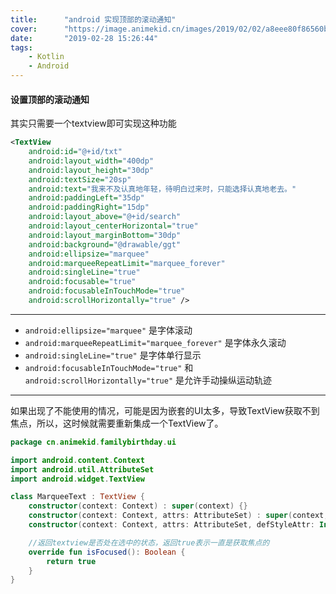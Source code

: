 ```yaml
---
title:      "android 实现顶部的滚动通知"
cover:      "https://image.animekid.cn/images/2019/02/02/a8eee80f86560bfbd193a420b0814267.md.png"
date:       "2019-02-28 15:26:44"
tags:
    - Kotlin
    - Android
---
```


#### 设置顶部的滚动通知  
其实只需要一个textview即可实现这种功能  
```xml
<TextView
    android:id="@+id/txt"
    android:layout_width="400dp"
    android:layout_height="30dp"
    android:textSize="20sp"
    android:text="我来不及认真地年轻，待明白过来时，只能选择认真地老去。"
    android:paddingLeft="35dp"
    android:paddingRight="15dp"
    android:layout_above="@+id/search"
    android:layout_centerHorizontal="true"
    android:layout_marginBottom="30dp"
    android:background="@drawable/ggt"
    android:ellipsize="marquee"
    android:marqueeRepeatLimit="marquee_forever"
    android:singleLine="true"
    android:focusable="true"
    android:focusableInTouchMode="true"
    android:scrollHorizontally="true" />

```

--- 
* `android:ellipsize="marquee"` 是字体滚动
* `android:marqueeRepeatLimit="marquee_forever"` 是字体永久滚动
* `android:singleLine="true"` 是字体单行显示
* `android:focusableInTouchMode="true"` 和 `android:scrollHorizontally="true"` 是允许手动操纵运动轨迹  

---
如果出现了不能使用的情况，可能是因为嵌套的UI太多，导致TextView获取不到焦点，所以，这时候就需要重新集成一个TextView了。
```kotlin
package cn.animekid.familybirthday.ui

import android.content.Context
import android.util.AttributeSet
import android.widget.TextView

class MarqueeText : TextView {
    constructor(context: Context) : super(context) {}
    constructor(context: Context, attrs: AttributeSet) : super(context, attrs) {}
    constructor(context: Context, attrs: AttributeSet, defStyleAttr: Int) : super(context, attrs, defStyleAttr) {}

    //返回textview是否处在选中的状态，返回true表示一直是获取焦点的
    override fun isFocused(): Boolean {
        return true
    }
}
```